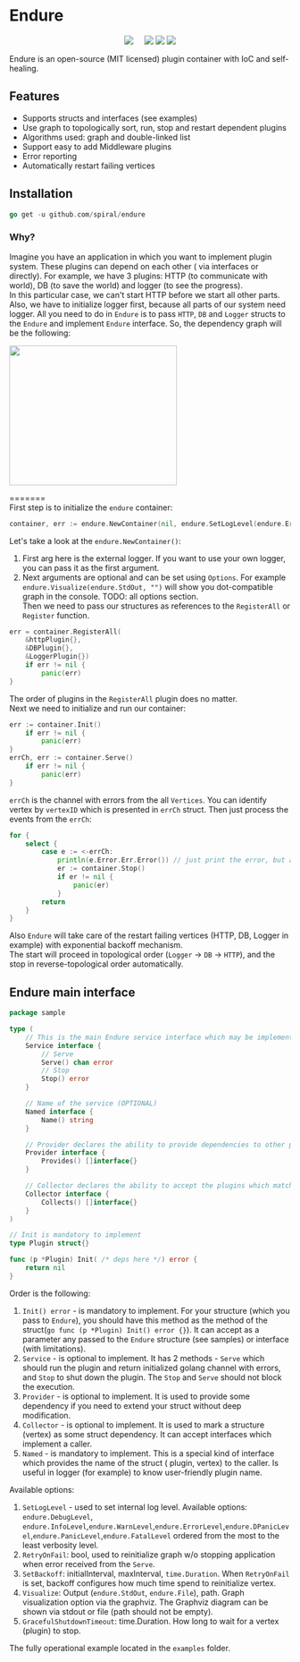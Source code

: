 # Endure

<p align="center">
 <a href="https://pkg.go.dev/github.com/spiral/Endure?tab=doc"><img src="https://godoc.org/github.com/spiral/Endure?status.svg"></a>
 <a href="https://github.com/spiral/Endure/actions"><img src="https://github.com/spiral/Endure/workflows/Linux/badge.svg" alt=""></a>
 <a href="https://github.com/spiral/Endure/actions"><img src="https://github.com/spiral/Endure/workflows/macOS/badge.svg" alt=""></a>
 <a href="https://github.com/spiral/Endure/actions"><img src="https://github.com/spiral/Endure/workflows/Windows/badge.svg" alt=""></a>
 <a href="https://github.com/spiral/Endure/actions"><img src="https://github.com/spiral/Endure/workflows/Linters/badge.svg" alt=""></a>
 <a href="https://codecov.io/gh/spiral/endure"><img src="https://codecov.io/gh/spiral/endure/branch/master/graph/badge.svg?token=itNaiZ6ALN"/></a>
 <a href="https://discord.gg/TFeEmCs"><img src="https://img.shields.io/badge/discord-chat-magenta.svg"></a>
 <a href="https://lgtm.com/projects/g/spiral/endure/alerts/"><img src="https://img.shields.io/lgtm/alerts/g/spiral/endure.svg?logo=lgtm&logoWidth=18"></a>
</p>

Endure is an open-source (MIT licensed) plugin container with IoC and self-healing.

<h2>Features</h2>

- Supports structs and interfaces (see examples)
- Use graph to topologically sort, run, stop and restart dependent plugins
- Algorithms used: graph and double-linked list
- Support easy to add Middleware plugins
- Error reporting
- Automatically restart failing vertices

<h2>Installation</h2>

```go
go get -u github.com/spiral/endure
```

### Why?

Imagine you have an application in which you want to implement plugin system. These plugins can depend on each other (
via interfaces or directly). For example, we have 3 plugins: HTTP (to communicate with world), DB (to save the world)
and logger (to see the progress).  
In this particular case, we can't start HTTP before we start all other parts. Also, we have to initialize logger first,
because all parts of our system need logger. All you need to do in `Endure` is to pass `HTTP`, `DB` and `Logger` structs
to the `Endure` and implement `Endure` interface. So, the dependency graph will be the following:

<p align="left">
  <img src="https://github.com/spiral/endure/blob/master/images/graph.png" width="300" height="250" />
</p>

=======  
First step is to initialize the `endure` container:

```go
container, err := endure.NewContainer(nil, endure.SetLogLevel(endure.ErrorLevel), endure.Visualize(endure.StdOut, ""))
```

Let's take a look at the `endure.NewContainer()`:

1. First arg here is the external logger. If you want to use your own logger, you can pass it as the first argument.
2. Next arguments are optional and can be set using `Options`. For example `endure.Visualize(endure.StdOut, "")` will
   show you dot-compatible graph in the console. TODO: all options section.  
   Then we need to pass our structures as references to the `RegisterAll` or `Register` function.

```go
err = container.RegisterAll(
    &httpPlugin{},
    &DBPlugin{},
    &LoggerPlugin{})
    if err != nil {
        panic(err)
}
```

The order of plugins in the `RegisterAll` plugin does no matter.  
Next we need to initialize and run our container:

```go
err := container.Init()
    if err != nil {
        panic(err)
}
errCh, err := container.Serve()
    if err != nil {
    	panic(err)
}
```

`errCh` is the channel with errors from the all `Vertices`. You can identify vertex by `vertexID` which is presented
in `errCh` struct. Then just process the events from the `errCh`:

```go
for {
    select {
        case e := <-errCh:
            println(e.Error.Err.Error()) // just print the error, but actually error processing could be there
            er := container.Stop()
            if er != nil {
                panic(er)
            }
        return
    }
}
```

Also `Endure` will take care of the restart failing vertices (HTTP, DB, Logger in example) with exponential backoff
mechanism.  
The start will proceed in topological order (`Logger` -> `DB` -> `HTTP`), and the stop in reverse-topological order
automatically.

<h2>Endure main interface</h2>

```go
package sample

type (
	// This is the main Endure service interface which may be implemented to Start (Serve) and Stop plugin (OPTIONAL)
	Service interface {
		// Serve
		Serve() chan error
		// Stop
		Stop() error
	}

	// Name of the service (OPTIONAL)
	Named interface {
		Name() string
	}

	// Provider declares the ability to provide dependencies to other plugins (OPTIONAL)
	Provider interface {
		Provides() []interface{}
	}

	// Collector declares the ability to accept the plugins which match the provided method signature (OPTIONAL)
	Collector interface {
		Collects() []interface{}
	}
)

// Init is mandatory to implement
type Plugin struct{}

func (p *Plugin) Init( /* deps here */) error {
	return nil
}
```

Order is the following:

1. `Init() error` - is mandatory to implement. For your structure (which you pass to `Endure`), you should have this method as the method of the struct(```go func (p *Plugin) Init() error {}```). It can accept as a parameter any passed to the `Endure` structure (see samples) or interface (with
   limitations).
2. `Service` - is optional to implement. It has 2 methods - `Serve` which should run the plugin and return
   initialized golang channel with errors, and `Stop` to shut down the plugin. The `Stop` and `Serve` should not block the execution.
3. `Provider` - is optional to implement. It is used to provide some dependency if you need to extend your struct without deep modification.
4. `Collector` - is optional to implement. It is used to mark a structure (vertex) as some struct dependency. It can
   accept interfaces which implement a caller.
5. `Named` - is mandatory to implement. This is a special kind of interface which provides the name of the struct (
   plugin, vertex) to the caller. Is useful in logger (for example) to know user-friendly plugin name.

Available options:
1. `SetLogLevel` - used to set internal log level. Available options: `endure.DebugLevel`, `endure.InfoLevel`,`endure.WarnLevel`,`endure.ErrorLevel`,`endure.DPanicLevel`,`endure.PanicLevel`,`endure.FatalLevel` ordered from the most to the least verbosity level.  
2. `RetryOnFail`: bool, used to reinitialize graph w/o stopping application when error received from the `Serve`.
3. `SetBackoff`: initialInterval, maxInterval, `time.Duration`. When `RetryOnFail` is set, backoff configures how much time spend to reinitialize vertex.
4. `Visualize`: Output (`endure.StdOut`, `endure.File`), path. Graph visualization option via the graphviz. The Graphviz diagram can be shown via stdout or file (path should not be empty).
5. `GracefulShutdownTimeout`: time.Duration. How long to wait for a vertex (plugin) to stop.  

The fully operational example located in the `examples` folder.
